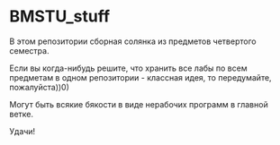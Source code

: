 # BMSTU_stuff
В этом репозитории сборная солянка из предметов четвертого семестра.

Если вы когда-нибудь решите, что хранить все лабы по всем предметам в одном репозитории - классная идея, то передумайте, пожалуйста))0)

Могут быть всякие бякости в виде нерабочих программ в главной ветке.

Удачи!
